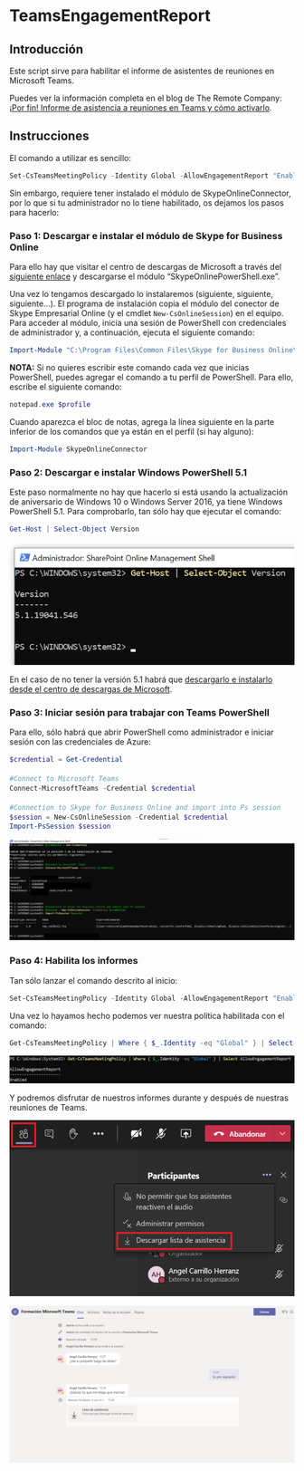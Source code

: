 # TeamsEngagementReport

## Introducción

Este script sirve para habilitar el informe de asistentes de reuniones en Microsoft Teams.

Puedes ver la información completa en el blog de The Remote Company: [¡Por fin! Informe de asistencia a reuniones en Teams y cómo activarlo](https://theremotecompany.raona.com/comunicacion-y-colaboracion/por-fin-informe-de-asistencia-a-reuniones-en-teams-como-activarlo/).

## Instrucciones

El comando a utilizar es sencillo:

```powershell
Set-CsTeamsMeetingPolicy -Identity Global -AllowEngagementReport "Enabled"
```

Sin embargo, requiere tener instalado el módulo de SkypeOnlineConnector, por lo que si tu administrador no lo tiene habilitado, os dejamos los pasos para hacerlo:

### Paso 1: Descargar e instalar el módulo de Skype for Business Online
Para ello hay que visitar el centro de descargas de Microsoft a través del [siguiente enlace](https://www.microsoft.com/download/details.aspx?id=39366) y descargarse el módulo “SkypeOnlinePowerShell.exe”.

Una vez lo tengamos descargado lo instalaremos (siguiente, siguiente, siguiente…). El programa de instalación copia el módulo del conector de Skype Empresarial Online (y el cmdlet `New-CsOnlineSession`) en el equipo. Para acceder al módulo, inicia una sesión de PowerShell con credenciales de administrador y, a continuación, ejecuta el siguiente comando:

```powershell
Import-Module "C:\Program Files\Common Files\Skype for Business Online\Modules\SkypeOnlineConnector\SkypeOnlineConnector.psd1"
```

**NOTA:** Si no quieres escribir este comando cada vez que inicias PowerShell, puedes agregar el comando a tu perfil de PowerShell. Para ello, escribe el siguiente comando:

```powershell
notepad.exe $profile
```

Cuando aparezca el bloc de notas, agrega la línea siguiente en la parte inferior de los comandos que ya están en el perfil (si hay alguno):

```powershell
Import-Module SkypeOnlineConnector
```

### Paso 2: Descargar e instalar Windows PowerShell 5.1
Este paso normalmente no hay que hacerlo si está usando la actualización de aniversario de Windows 10 o Windows Server 2016, ya tiene Windows PowerShell 5.1. Para comprobarlo, tan sólo hay que ejecutar el comando:

```powershell
Get-Host | Select-Object Version
```

![teams-tagging](./images/TeamsEngagementReport-1.png)

En el caso de no tener la versión 5.1 habrá que [descargarlo e instalarlo desde el centro de descargas de Microsoft](https://www.microsoft.com/download/details.aspx?id=54616).

### Paso 3: Iniciar sesión para trabajar con Teams PowerShell

Para ello, sólo habrá que abrir PowerShell como administrador e iniciar sesión con las credenciales de Azure:

```powershell
$credential = Get-Credential

#Connect to Microsoft Teams
Connect-MicrosoftTeams -Credential $credential

#Connection to Skype for Business Online and import into Ps session
$session = New-CsOnlineSession -Credential $credential 
Import-PsSession $session
```

![teams-tagging](./images/TeamsEngagementReport-2.png)

### Paso 4: Habilita los informes
Tan sólo lanzar el comando descrito al inicio:

```powershell
Set-CsTeamsMeetingPolicy -Identity Global -AllowEngagementReport "Enabled"
```

Una vez lo hayamos hecho podemos ver nuestra política habilitada con el comando:

```powershell
Get-CsTeamsMeetingPolicy | Where { $_.Identity -eq "Global" } | Select AllowEngagementReport
```

![teams-tagging](./images/TeamsEngagementReport-3.png)

Y podremos disfrutar de nuestros informes durante y después de nuestras reuniones de Teams.

![teams-tagging](./images/TeamsEngagementReport-4.png)

![teams-tagging](./images/TeamsEngagementReport-5.png)
